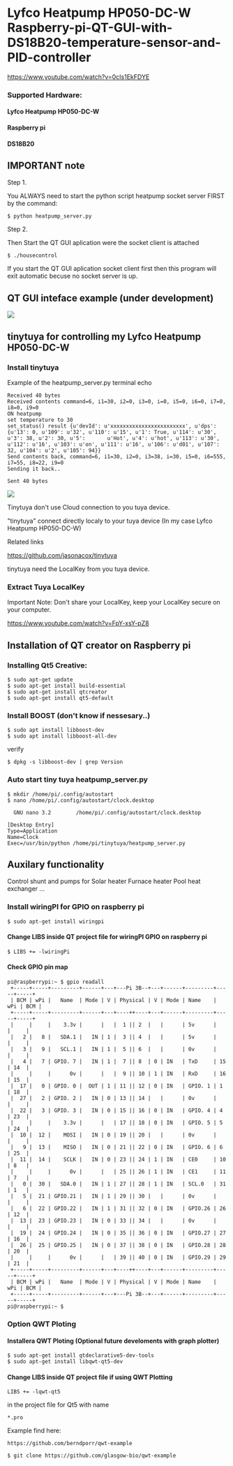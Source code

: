 # Lyfco Heatpump HP050-DC-W Raspberry-pi-QT-GUI-with-DS18B20-temperature-sensor-and-PID-controller

https://www.youtube.com/watch?v=0cIs1EkFDYE

### Supported Hardware:

#### Lyfco Heatpump HP050-DC-W
    
#### Raspberry pi

#### DS18B20

## IMPORTANT note

Step 1.

You ALWAYS need to start the python script heatpump socket server FIRST by the command:

    $ python heatpump_server.py
    
Step 2.

Then Start the QT GUI aplication were the socket client is attached

    $ ./housecontrol
    
If you start the QT GUI aplication socket client first then this program will exit automatic becuse no socket server is up.

## QT GUI inteface example (under development)
![](lyfco_GUI.png)

## tinytuya for controlling my Lyfco Heatpump HP050-DC-W

### Install tinytuya

Example of the heatpump_server.py terminal echo

    Received 40 bytes
    Received contents command=6, i1=30, i2=0, i3=0, i=0, i5=0, i6=0, i7=0, i8=0, i9=0
    ON heatpump
    set temperature to 30
    set_status() result {u'devId': u'xxxxxxxxxxxxxxxxxxxxxxxx', u'dps': {u'13': 0, u'109': u'32', u'110': u'15', u'1': True, u'114': u'30', u'3': 38, u'2': 30, u'5':       u'Hot', u'4': u'hot', u'113': u'30', u'112': u'16', u'103': u'on', u'111': u'16', u'106': u'd01', u'107': 32, u'104': u'2', u'105': 94}}
    Send contents back, command=6, i1=30, i2=0, i3=38, i=30, i5=0, i6=555, i7=55, i8=22, i9=0
    Sending it back.. 

    Sent 40 bytes
    
![](GUI_and_heatpump_server2.png)    

Tinytuya don't use Cloud connection to you tuya device.

"tinytuya" connect directly localy to your tuya device (In my case Lyfco Heatpump HP050-DC-W) 

Related links

https://github.com/jasonacox/tinytuya

tinytuya need the LocalKey from you tuya device.

### Extract Tuya LocalKey

Important Note: Don't share your LocalKey, keep your LocalKey secure on your computer.

https://www.youtube.com/watch?v=FpY-xsY-pZ8


## Installation of QT creator on Raspberry pi

### Installing Qt5 Creative:
    $ sudo apt-get update
    $ sudo apt-get install build-essential
    $ sudo apt-get install qtcreator
    $ sudo apt-get install qt5-default
    
### Install BOOST (don't know if nessesary..)
    $ sudo apt install libboost-dev
    $ sudo apt install libboost-all-dev

verify

    $ dpkg -s libboost-dev | grep Version

### Auto start tiny tuya heatpump_server.py

    $ mkdir /home/pi/.config/autostart
    $ nano /home/pi/.config/autostart/clock.desktop
    
``` 
  GNU nano 3.2        /home/pi/.config/autostart/clock.desktop                  

[Desktop Entry]
Type=Application
Name=Clock
Exec=/usr/bin/python /home/pi/tinytuya/heatpump_server.py

``` 

## Auxilary functionality 
    
Control shunt and pumps for
Solar heater
Furnace heater
Pool heat exchanger 
...


### Install wiringPI for GPIO on raspberry pi

    $ sudo apt-get install wiringpi

#### Change LIBS inside QT project file for wiringPI GPIO on raspberry pi

    $ LIBS += -lwiringPi
    
#### Check GPIO pin map 

```
pi@raspberrypi:~ $ gpio readall
 +-----+-----+---------+------+---+---Pi 3B--+---+------+---------+-----+-----+
 | BCM | wPi |   Name  | Mode | V | Physical | V | Mode | Name    | wPi | BCM |
 +-----+-----+---------+------+---+----++----+---+------+---------+-----+-----+
 |     |     |    3.3v |      |   |  1 || 2  |   |      | 5v      |     |     |
 |   2 |   8 |   SDA.1 |   IN | 1 |  3 || 4  |   |      | 5v      |     |     |
 |   3 |   9 |   SCL.1 |   IN | 1 |  5 || 6  |   |      | 0v      |     |     |
 |   4 |   7 | GPIO. 7 |   IN | 1 |  7 || 8  | 0 | IN   | TxD     | 15  | 14  |
 |     |     |      0v |      |   |  9 || 10 | 1 | IN   | RxD     | 16  | 15  |
 |  17 |   0 | GPIO. 0 |  OUT | 1 | 11 || 12 | 0 | IN   | GPIO. 1 | 1   | 18  |
 |  27 |   2 | GPIO. 2 |   IN | 0 | 13 || 14 |   |      | 0v      |     |     |
 |  22 |   3 | GPIO. 3 |   IN | 0 | 15 || 16 | 0 | IN   | GPIO. 4 | 4   | 23  |
 |     |     |    3.3v |      |   | 17 || 18 | 0 | IN   | GPIO. 5 | 5   | 24  |
 |  10 |  12 |    MOSI |   IN | 0 | 19 || 20 |   |      | 0v      |     |     |
 |   9 |  13 |    MISO |   IN | 0 | 21 || 22 | 0 | IN   | GPIO. 6 | 6   | 25  |
 |  11 |  14 |    SCLK |   IN | 0 | 23 || 24 | 1 | IN   | CE0     | 10  | 8   |
 |     |     |      0v |      |   | 25 || 26 | 1 | IN   | CE1     | 11  | 7   |
 |   0 |  30 |   SDA.0 |   IN | 1 | 27 || 28 | 1 | IN   | SCL.0   | 31  | 1   |
 |   5 |  21 | GPIO.21 |   IN | 1 | 29 || 30 |   |      | 0v      |     |     |
 |   6 |  22 | GPIO.22 |   IN | 1 | 31 || 32 | 0 | IN   | GPIO.26 | 26  | 12  |
 |  13 |  23 | GPIO.23 |   IN | 0 | 33 || 34 |   |      | 0v      |     |     |
 |  19 |  24 | GPIO.24 |   IN | 0 | 35 || 36 | 0 | IN   | GPIO.27 | 27  | 16  |
 |  26 |  25 | GPIO.25 |   IN | 0 | 37 || 38 | 0 | IN   | GPIO.28 | 28  | 20  |
 |     |     |      0v |      |   | 39 || 40 | 0 | IN   | GPIO.29 | 29  | 21  |
 +-----+-----+---------+------+---+----++----+---+------+---------+-----+-----+
 | BCM | wPi |   Name  | Mode | V | Physical | V | Mode | Name    | wPi | BCM |
 +-----+-----+---------+------+---+---Pi 3B--+---+------+---------+-----+-----+
pi@raspberrypi:~ $ 
```
    
### Option QWT Ploting

#### Installera QWT Ploting (Optional future develoments with graph plotter)

    $ sudo apt-get install qtdeclarative5-dev-tools
    $ sudo apt-get install libqwt-qt5-dev

#### Change LIBS inside QT project file if using QWT Plotting 

    LIBS += -lqwt-qt5

in the project file for Qt5
with name 

    *.pro 

Example find here:

    https://github.com/berndporr/qwt-example
    
    $ git clone https://github.com/glasgow-bio/qwt-example





 
